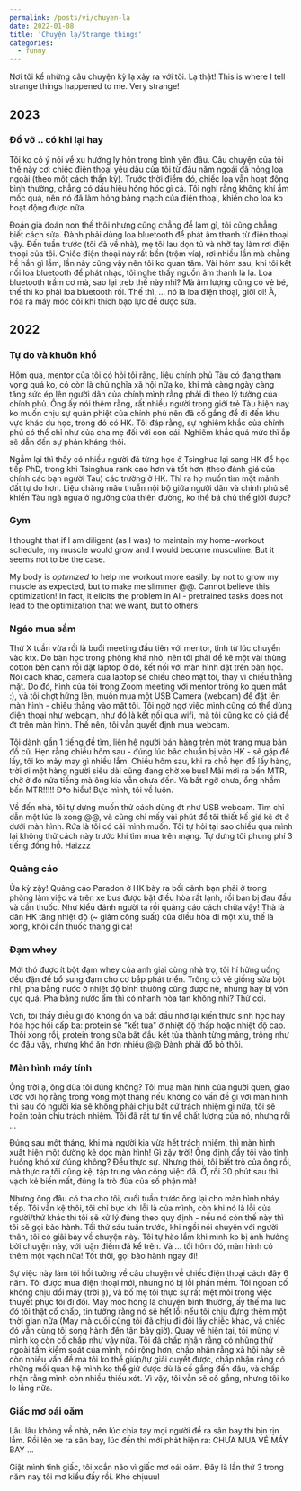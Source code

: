 ```yaml
---
permalink: /posts/vi/chuyen-la
date: 2022-01-08
title: 'Chuyện lạ/Strange things'
categories:
  - funny
---
```


Nơi tôi kể những câu chuyện kỳ lạ xảy ra với tôi. Lạ thật!
This is where I tell strange things happened to me. Very strange!


## 2023

### Đổ vỡ .. có khi lại hay

Tôi ko có ý nói về xu hướng ly hôn trong bình yên đâu. Câu chuyện của tôi thế này cơ: chiếc điện thoại yêu dấu của tôi từ đầu năm ngoái đã hỏng loa ngoài (theo một cách thần kỳ). Trước thời điểm đó, chiếc loa vẫn hoạt động bình thường, chẳng có dấu hiệu hỏng hóc gì cả. Tôi nghi rằng không khí ẩm mốc quá, nên nó đã làm hỏng bảng mạch của điện thoại, khiến cho loa ko hoạt động được nữa.

Đoán già đoán non thế thôi nhưng cũng chẳng để làm gì, tôi cũng chẳng biết cách sửa. Đành phải dùng loa bluetooth để phát âm thanh từ điện thoại vậy. Đến tuần trước (tôi đã về nhà), mẹ tôi lau dọn tủ và nhỡ tay làm rơi điện thoại của tôi. Chiếc điện thoại này rất bền (trộm vía), rơi nhiều lần mà chằng hề hắn gì lắm, lần này cũng vậy nên tôi ko quan tâm. Vài hôm sau, khi tôi kết nối loa bluetooth để phát nhạc, tôi nghe thấy nguồn âm thanh là lạ. Loa bluetooth trầm cơ mà, sao lại treb thế này nhỉ? Mà âm lượng cũng có vẻ bé, thế thì ko phải loa bluetooth rồi. Thế thì, ... nó là loa điện thoại, giời ơi! À, hóa ra máy móc đôi khi thích bạo lực để được sửa.


## 2022

### Tự do và khuôn khổ

Hôm qua, mentor của tôi có hỏi tôi rằng, liệu chính phủ Tàu có đang tham vọng quá ko, có còn là chủ nghĩa xã hội nữa ko, khi mà càng ngày càng tăng sức ép lên người dân của chính mình rằng phải đi theo lý tưởng của chính phủ. Ông ấy nói thêm rằng, rất nhiều người trong giới trẻ Tàu hiện nay ko muốn chịu sự quân phiệt của chính phủ nên đã cố gắng để đi đến khu vực khác du học, trong đó có HK. Tôi đáp rằng, sự nghiêm khắc của chính phủ có thể chỉ như của cha mẹ đối với con cái. Nghiêm khắc quá mức thì ắp sẽ dẫn đến sự phản kháng thôi.

Ngẫm lại thì thấy có nhiều người đã từng học ở Tsinghua lại sang HK để học tiếp PhD, trong khi Tsinghua rank cao hơn và tốt hơn (theo đánh giá của chính các bạn người Tàu) các trường ở HK. Thì ra họ muốn tìm một mảnh đất tự do hơn. Liệu chăng mâu thuẫn nội bộ giữa người dân và chính phủ sẽ khiến Tàu ngã ngựa ở ngưỡng của thiên đường, ko thể bá chủ thế giới được?


### Gym

I thought that if I am diligent (as I was) to maintain my home-workout schedule, my muscle would grow and I would become musculine. But it seems not to be the case.

My body is _optimized_ to help me workout more easily, by not to grow my muscle as expected, but to make me slimmer @@. Cannot believe this optimization! In fact, it elicits the problem in AI - pretrained tasks does not lead to the optimization that we want, but to others!


### Ngáo mua sắm

Thứ X tuần vừa rồi là buổi meeting đầu tiên với mentor, tính từ lúc chuyển vào ktx. Do bàn học trong phòng khá nhỏ, nên tôi phải để kê một vài thùng cotton bên cạnh rồi đặt laptop ở đó, kết nối với màn hình đặt trên bàn học. Nói cách khác, camera của laptop sẽ chiếu chéo mặt tôi, thay vì chiếu thẳng mặt. Do đó, hình của tôi trong Zoom meeting với mentor trông ko quen mắt :), và tôi chợt hứng lên, muốn mua một USB Camera (webcam) để đặt lên màn hình - chiếu thẳng vào mặt tôi. Tôi ngờ ngợ việc mình cũng có thể dùng điện thoại như webcam, như đó là kết nối qua wifi, mà tôi cũng ko có giá để đt trên màn hình. Thế nên, tôi vẫn quyết định mua webcam.

Tôi dành gần 1 tiếng để tìm, liên hệ người bán hàng trên một trang mua bán đồ cũ. Hẹn rằng chiều hôm sau - đúng lúc bão chuẩn bị vào HK - sẽ gặp để lấy, tôi ko mảy may gì nhiều lắm. Chiều hôm sau, khi ra chỗ hẹn để lấy hàng, trời ơi một hàng người siêu dài cũng đang chờ xe bus! Mãi mới ra bến MTR, chờ ở đó nửa tiếng mà ông kia vẫn chưa đến. Và bất ngờ chưa, ổng nhầm bến MTR!!!!! Đ\*o hiểu! Bực mình, tôi về luôn.

Về đến nhà, tôi tự dưng muốn thử cách dùng đt như USB webcam. Tìm chỉ dẫn một lúc là xong @@, và cũng chỉ mấy vài phút để tôi thiết kế giá kê đt ở dưới màn hình. Rứa là tôi có cái mình muốn. Tôi tự hỏi tại sao chiều qua mình lại không thử cách này trước khi tìm mua trên mạng. Tự dưng tôi phung phí 3 tiếng đồng hồ. Haizzz


### Quảng cáo

Ủa kỳ zậy! Quảng cáo Paradon ở HK bày ra bối cảnh bạn phải ở trong phòng làm việc và trên xe bus được bật điều hòa rất lạnh, rồi bạn bị đau đầu và cần thuốc. Như kiểu đánh người ta rồi quảng cáo cách chữa vậy! Thà là dân HK tăng nhiệt độ (~ giảm công suất) của điều hòa đi một xíu, thế là xong, khỏi cần thuốc thang gì cả!


### Đạm whey

Mới thó được ít bột đạm whey của anh giai cùng nhà trọ, tôi hí hửng uống đều đặn để bổ sung đạm cho cơ bắp phát triển. Trông có vẻ giống sửa bột nhỉ, pha bằng nước ở nhiệt độ bình thường cũng được nè, nhưng hay bị vón cục quá. Pha bằng nước ấm thì có nhanh hòa tan không nhỉ? Thử coi.

Vch, tôi thấy điều gì đó không ổn và bắt đầu nhớ lại kiến thức sinh học hay hóa học hồi cấp ba: protein sẽ "kết tủa" ở nhiệt độ thấp hoặc nhiệt độ cao. Thôi xong rồi, protein trong sữa bắt đầu kết tủa thành từng mảng, trông như óc đậu vậy, nhưng khó ăn hơn nhiều @@ Đành phải đổ bỏ thôi.


### Màn hình máy tính

Ông trời ạ, ông đùa tôi đúng không? Tôi mua màn hình của người quen, giao ước với họ rằng trong vòng một tháng nếu không có vấn đề gì với màn hình thì sau đó người kia sẽ không phải chịu bất cứ trách nhiệm gì nữa, tôi sẽ hoàn toàn chịu trách nhiệm. Tôi đã rất tự tin về chất lượng của nó, nhưng rồi ...

Đúng sau một tháng, khi mà người kia vừa hết trách nhiệm, thì màn hình xuất hiện một đường kẻ dọc màn hình! Gì zậy trời! Ông định đẩy tôi vào tình huống khó xử đúng không? Đểu thực sự. Nhưng thôi, tôi biết trò của ông rồi, mà thực ra tôi cũng kệ, tập trung vào công việc đã. Ờ, rồi 30 phút sau thì vạch kẻ biến mất, đúng là trò đùa của số phận mà!

Nhưng ông đâu có tha cho tôi, cuối tuần trước ông lại cho màn hình nháy tiếp. Tôi vẫn kệ thôi, tôi chỉ bực khi lỗi là của mình, còn khi nó là lỗi của người/thứ khác thì tôi sẽ xử lý đúng theo quy định - nếu nó còn thế này thì tôi sẽ gọi bảo hành. Tối thứ sáu tuần trước, khi ngồi nói chuyện với người thân, tôi có giãi bày về chuyện này. Tôi tự hào lắm khi mình ko bị ảnh hưởng bởi chuyện này, với luận điểm đã kể trên. Và ... tối hôm đó, màn hình có thêm một vạch nữa! Tốt thôi, gọi bảo hành ngay đi!

Sự việc này làm tôi hồi tưởng về câu chuyện về chiếc điện thoại cách đây 6 năm. Tôi được mua điện thoại mới, nhưng nó bị lỗi phần mềm. Tôi ngoan cố không chịu đổi máy (trời ạ), và bố mẹ tôi thực sự rất mệt mỏi trong việc thuyết phục tôi đi đổi. Máy móc hỏng là chuyện bình thường, ấy thế mà lúc đó tôi thật cố chấp, tin tưởng rằng nó sẽ hết lỗi nếu tôi chịu đựng thêm một thời gian nữa (May mà cuối cùng tôi đã chịu đi đổi lấy chiếc khác, và chiếc đó vẫn cùng tôi song hành đến tận bây giờ). Quay về hiện tại, tôi mừng vì mình ko còn cố chấp như vậy nữa. Tôi đã chấp nhận rằng có nhũng thứ ngoài tầm kiểm soát của mình, nói rộng hơn, chấp nhận rằng xã hội này sẽ còn nhiều vấn đề mà tôi ko thể giúp/tự giải quyết được, chấp nhận rằng có những mối quan hệ mình ko thể giữ được dù là cố gắng đến đâu, và chấp nhận rằng mình còn nhiều thiếu xót. Vì vậy, tôi vẫn sẽ cố gắng, nhưng tôi ko lo lắng nữa.


### Giấc mơ oái oăm

Lâu lâu không về nhà, nên lúc chia tay mọi người để ra sân bay thì bịn rịn lắm. Rồi lên xe ra sân bay, lúc đến thì mới phảt hiện ra: CHƯA MUA VÉ MÁY BAY ...

Giật mình tỉnh giấc, tôi xoắn não vì giấc mơ oái oăm. Đây là lần thứ 3 trong năm nay tôi mơ kiểu đấy rồi. Khó chịuuu!
